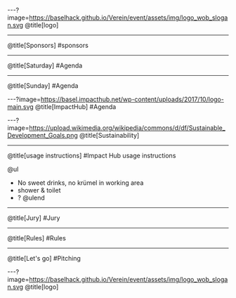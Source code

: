 ---?image=https://baselhack.github.io/Verein/event/assets/img/logo_wob_slogan.svg
@title[logo]

---
@title[Sponsors]
#sponsors

---
@title[Saturday]
#Agenda

---
@title[Sunday]
#Agenda

---?image=https://basel.impacthub.net/wp-content/uploads/2017/10/logo-main.svg
@title[ImpactHub]
#Agenda

---?image=https://upload.wikimedia.org/wikipedia/commons/d/df/Sustainable_Development_Goals.png
@title[Sustainability]

---
@title[usage instructions]
#Impact Hub usage instructions

@ul

- No sweet drinks, no krümel in working area
- shower & toilet
- ?
@ulend

---
@title[Jury]
#Jury

---
@title[Rules]
#Rules

---
@title[Let's go]
#Pitching

---?image=https://baselhack.github.io/Verein/event/assets/img/logo_wob_slogan.svg
@title[logo]

